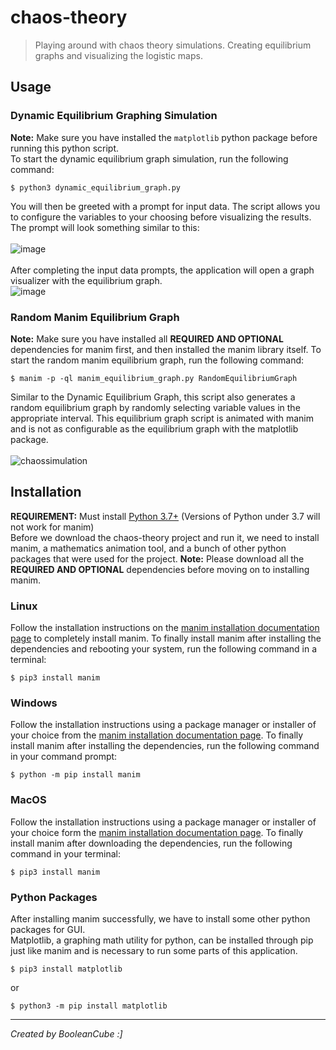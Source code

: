 # chaos-theory

> Playing around with chaos theory simulations. Creating equilibrium graphs and visualizing the logistic maps.

## Usage

### Dynamic Equilibrium Graphing Simulation
**Note:** Make sure you have installed the `matplotlib` python package before running this python script. <br>
To start the dynamic equilibrium graph simulation, run the following command:
```
$ python3 dynamic_equilibrium_graph.py
```
You will then be greeted with a prompt for input data. The script allows you to configure the variables to your choosing before visualizing the results. The prompt will look something similar to this: <br> <br>
![image](https://user-images.githubusercontent.com/47650058/192431390-c1db4208-50df-43e2-94cd-884e13f16984.png) <br> <br>
After completing the input data prompts, the application will open a graph visualizer with the equilibrium graph. <br>
![image](https://user-images.githubusercontent.com/47650058/192431576-483fb014-d3f1-44a8-8086-22ecd7618c80.png)

### Random Manim Equilibrium Graph
**Note:** Make sure you have installed all **REQUIRED AND OPTIONAL** dependencies for manim first, and then installed the manim library itself.
To start the random manim equilibrium graph, run the following command:
```
$ manim -p -ql manim_equilibrium_graph.py RandomEquilibriumGraph
```
Similar to the Dynamic Equilibrium Graph, this script also generates a random equilibrium graph by randomly selecting variable values in the appropriate interval. This equilibrium graph script is animated with manim and is not as configurable as the equilibrium graph with the matplotlib package. <br> <br>
![chaossimulation](https://user-images.githubusercontent.com/47650058/192432660-b22f5a68-7b56-4c38-92c2-7fc2237a48fb.gif)

## Installation
**REQUIREMENT:** Must install [Python 3.7+](https://www.python.org/downloads/release/python-379/) (Versions of Python under 3.7 will not work for manim) <br>
Before we download the chaos-theory project and run it, we need to install manim, a mathematics animation tool, and a bunch of other python packages that were used for the project.
**Note:** Please download all the **REQUIRED AND OPTIONAL** dependencies before moving on to installing manim.

### Linux
Follow the installation instructions on the [manim installation documentation page](https://docs.manim.community/en/stable/installation/linux.html) to completely install manim.
To finally install manim after installing the dependencies and rebooting your system, run the following command in a terminal:
```
$ pip3 install manim
```

### Windows
Follow the installation instructions using a package manager or installer of your choice from the [manim installation documentation page](https://docs.manim.community/en/stable/installation/windows.html).
To finally install manim after installing the dependencies, run the following command in your command prompt:
```
$ python -m pip install manim
```

### MacOS
Follow the installation instructions using a package manager or installer of your choice form the [manim installation documentation page](https://docs.manim.community/en/stable/installation/macos.html).
To finally install manim after downloading the dependencies, run the following command in your terminal:
```
$ pip3 install manim
```

### Python Packages
After installing manim successfully, we have to install some other python packages for GUI. <br>
Matplotlib, a graphing math utility for python, can be installed through pip just like manim and is necessary to run some parts of this application.
```
$ pip3 install matplotlib
```
or
```
$ python3 -m pip install matplotlib
```

----

*Created by BooleanCube :]*
